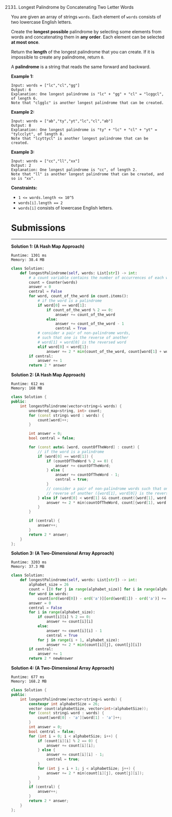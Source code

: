 2131. Longest Palindrome by Concatenating Two Letter Words

You are given an array of strings `words`. Each element of `words` consists of two lowercase English letters.

Create the **longest possible** palindrome by selecting some elements from words and concatenating them in **any order**. Each element can be selected **at most once**.

Return the **length** of the longest palindrome that you can create. If it is impossible to create any palindrome, return `0`.

A **palindrome** is a string that reads the same forward and backward.

 

**Example 1:**
```
Input: words = ["lc","cl","gg"]
Output: 6
Explanation: One longest palindrome is "lc" + "gg" + "cl" = "lcggcl", of length 6.
Note that "clgglc" is another longest palindrome that can be created.
```

**Example 2:**
```
Input: words = ["ab","ty","yt","lc","cl","ab"]
Output: 8
Explanation: One longest palindrome is "ty" + "lc" + "cl" + "yt" = "tylcclyt", of length 8.
Note that "lcyttycl" is another longest palindrome that can be created.
```

**Example 3:**
```
Input: words = ["cc","ll","xx"]
Output: 2
Explanation: One longest palindrome is "cc", of length 2.
Note that "ll" is another longest palindrome that can be created, and so is "xx".
``` 

**Constraints:**

* `1 <= words.length <= 10^5`
* `words[i].length == 2`
* `words[i]` consists of lowercase English letters.

# Submissions
---
**Solution 1: (A Hash Map Approach)**
```
Runtime: 1301 ms
Memory: 38.4 MB
```
```python
class Solution:
    def longestPalindrome(self, words: List[str]) -> int:
        # a count variable contains the number of occurrences of each word
        count = Counter(words)
        answer = 0
        central = False
        for word, count_of_the_word in count.items():
            # if the word is a palindrome
            if word[0] == word[1]:
                if count_of_the_word % 2 == 0:
                    answer += count_of_the_word
                else:
                    answer += count_of_the_word - 1
                    central = True
            # consider a pair of non-palindrome words,
            # such that one is the reverse of another
            # word[1] + word[0] is the reversed word
            elif word[0] < word[1]:
                answer += 2 * min(count_of_the_word, count[word[1] + word[0]])
        if central:
            answer += 1
        return 2 * answer
```

**Solution 2: (A Hash Map Approach)**
```
Runtime: 612 ms
Memory: 168 MB
```
```c++
class Solution {
public:
    int longestPalindrome(vector<string>& words) {
        unordered_map<string, int> count;
        for (const string& word : words) {
            count[word]++;
        }

        int answer = 0;
        bool central = false;

        for (const auto& [word, countOfTheWord] : count) {
            // if the word is a palindrome
            if (word[0] == word[1]) {
                if (countOfTheWord % 2 == 0) {
                    answer += countOfTheWord;
                } else {
                    answer += countOfTheWord - 1;
                    central = true;
                }
                // consider a pair of non-palindrome words such that one is the
                // reverse of another ({word[1], word[0]} is the reversed word)
            } else if (word[0] < word[1] && count.count({word[1], word[0]})) {
                answer += 2 * min(countOfTheWord, count[{word[1], word[0]}]);
            }
        }

        if (central) {
            answer++;
        }
        return 2 * answer;
    }
};
```

**Solution 3: (A Two-Dimensional Array Approach)**
```
Runtime: 3203 ms
Memory: 37.3 MB
```
```python
class Solution:
    def longestPalindrome(self, words: List[str]) -> int:
        alphabet_size = 26
        count = [[0 for j in range(alphabet_size)] for i in range(alphabet_size)]
        for word in words:
            count[ord(word[0]) - ord('a')][ord(word[1]) - ord('a')] += 1
        answer = 0
        central = False
        for i in range(alphabet_size):
            if count[i][i] % 2 == 0:
                answer += count[i][i]
            else:
                answer += count[i][i] - 1
                central = True
            for j in range(i + 1, alphabet_size):
                answer += 2 * min(count[i][j], count[j][i])
        if central:
            answer += 1
        return 2 * newAnswer
```

**Solution 4: (A Two-Dimensional Array Approach)**
```
Runtime: 677 ms
Memory: 168.2 MB
```
```c++
class Solution {
public:
    int longestPalindrome(vector<string>& words) {
        constexpr int alphabetSize = 26;
        vector count(alphabetSize, vector<int>(alphabetSize));
        for (const string& word : words) {
            count[word[0] - 'a'][word[1] - 'a']++;
        }
        int answer = 0;
        bool central = false;
        for (int i = 0; i < alphabetSize; i++) {
            if (count[i][i] % 2 == 0) {
                answer += count[i][i];
            } else {
                answer += count[i][i] - 1;
                central = true;
            }
            for (int j = i + 1; j < alphabetSize; j++) {
                answer += 2 * min(count[i][j], count[j][i]);
            }
        }
        if (central) {
            answer++;
        }
        return 2 * answer;
    }
};
```
